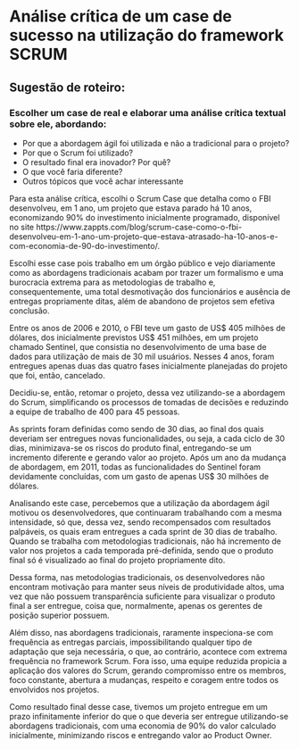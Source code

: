 # Análise crítica de um case de sucesso na utilização do framework SCRUM


## Sugestão de roteiro:
### Escolher um case de real e elaborar uma análise crítica textual sobre ele, abordando:
 - Por que a abordagem ágil foi utilizada e não a tradicional para o projeto?
- Por que o Scrum foi utilizado?
- O resultado final era inovador? Por quê?
- O que você faria diferente?
- Outros tópicos que você achar interessante


<p> Para esta análise crítica, escolhi o Scrum Case que detalha como o FBI desenvolveu, em 1 ano, um projeto que estava parado há 10 anos, economizando 90% do investimento inicialmente programado, disponível no site https://www.zappts.com/blog/scrum-case-como-o-fbi-desenvolveu-em-1-ano-um-projeto-que-estava-atrasado-ha-10-anos-e-com-economia-de-90-do-investimento/. </p>

<p> Escolhi esse case pois trabalho em um órgão público e vejo diariamente como as abordagens tradicionais acabam por trazer um formalismo e uma burocracia extrema para as metodologias de trabalho e, consequentemente, uma total desmotivação dos funcionários e ausência de entregas propriamente ditas, além de abandono de projetos sem efetiva conclusão. </p>

<p> Entre os anos de 2006 e 2010, o FBI teve um gasto de US$ 405 milhões de dólares, dos inicialmente previstos US$ 451 milhões, em um projeto chamado Sentinel, que consistia no desenvolvimento de uma base de dados para utilização de mais de 30 mil usuários. Nesses 4 anos, foram entregues apenas duas das quatro fases inicialmente planejadas do projeto que foi, então, cancelado. </p>

<p> Decidiu-se, então, retomar o projeto, dessa vez utilizando-se a abordagem do Scrum, simplificando os processos de tomadas de decisões e reduzindo a equipe de trabalho de 400 para 45 pessoas. </p>

<p> As sprints foram definidas como sendo de 30 dias, ao final dos quais deveriam ser entregues novas funcionalidades, ou seja, a cada ciclo de 30 dias, minimizava-se os riscos do produto final, entregando-se um incremento diferente e gerando valor ao projeto. Após um ano da mudança de abordagem, em 2011, todas as funcionalidades do Sentinel foram devidamente concluídas, com um gasto de apenas US$ 30 milhões de dólares. </p>

<p> Analisando este case, percebemos que a utilização da abordagem ágil motivou os desenvolvedores, que continuaram trabalhando com a mesma intensidade, só que, dessa vez, sendo recompensados com resultados palpáveis, os quais eram entregues a cada sprint de 30 dias de trabalho. Quando se trabalha com metodologias tradicionais, não há incremento de valor nos projetos a cada temporada pré-definida, sendo que o produto final só é visualizado ao final do projeto propriamente dito. </p>

<p> Dessa forma, nas metodologias tradicionais, os desenvolvedores não encontram motivação para manter seus níveis de produtividade altos, uma vez que não possuem transparência suficiente para visualizar o produto final a ser entregue, coisa que, normalmente, apenas os gerentes de posição superior possuem. </p>

<p> Além disso, nas abordagens tradicionais, raramente inspeciona-se com frequência as entregas parciais, impossibilitando qualquer tipo de adaptação que seja necessária, o que, ao contrário, acontece com extrema frequência no framework Scrum. Fora isso, uma equipe reduzida propicia a aplicação dos valores do Scrum, gerando compromisso entre os membros, foco constante, abertura a mudanças, respeito e coragem entre todos os envolvidos nos projetos. </p>

<p> Como resultado final desse case, tivemos um projeto entregue em um prazo infinitamente inferior do que o que deveria ser entregue utilizando-se abordagens tradicionais, com uma economia de 90% do valor calculado inicialmente, minimizando riscos e entregando valor ao Product Owner. </p>
